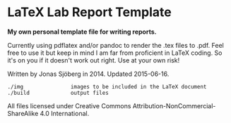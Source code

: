LaTeX Lab Report Template
=========================

**My own personal template file for writing reports.**

Currently using pdflatex and/or pandoc to render the .tex files to .pdf.
Feel free to use it but keep in mind I am far from proficient in LaTeX coding.
So it's on you if it doesn't work out right. Use at your own risk!

Written by Jonas Sjöberg in 2014. Updated 2015-06-16.

```
./img               images to be included in the LaTeX document 
./build             output files
```

All files licensed under Creative Commons Attribution-NonCommercial-ShareAlike
4.0 International.
